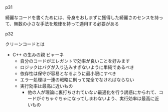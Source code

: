 p31

綺麗なコードを書くためには、骨身をおしまずに獲得した綺麗さのセンスを持って、無数の小さな手法を規律を持って適用する必要がある

p32

クリーンコードとは

- C++ の生みの親 ビャーネ
    - 自分のコードがエレガントで効率が良いことを好みます
    - ロジックはバグが入り込みすぎないように単純であるべき
    - 依存性は保守が容易となるように最小限にすべき
    - エラー処理は一連の戦略に則って完全でなければならない
    - 実行効率は最高に近いもの
        - 他の人が理論に裏打ちされていない最適化を行う誘惑にかられて、コードがぐちゃぐちゃになってしまわないよう、実行効率は最高に近いもの